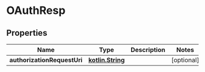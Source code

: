 # OAuthResp

## Properties
Name | Type | Description | Notes
------------ | ------------- | ------------- | -------------
**authorizationRequestUri** | [**kotlin.String**](.md) |  |  [optional]

